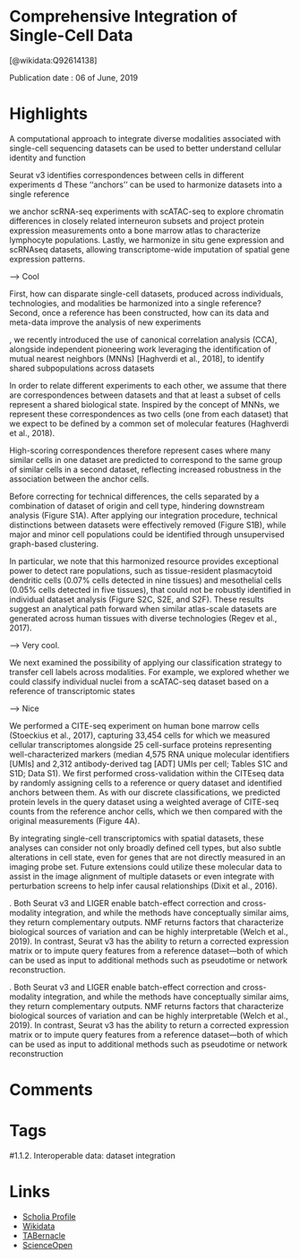 
Comprehensive Integration of Single-Cell Data
=============================================
  
  [@wikidata:Q92614138]  
  
Publication date : 06 of June, 2019  

# Highlights

A computational approach to integrate
diverse modalities associated with
single-cell sequencing datasets can be
used to better understand cellular identity
and function


Seurat v3 identifies correspondences between cells in
different experiments
d These ‘‘anchors’’ can be used to harmonize datasets into a
single reference


we anchor scRNA-seq experiments
with scATAC-seq to explore chromatin differences in
closely related interneuron subsets and project protein expression measurements onto a bone marrow
atlas to characterize lymphocyte populations. Lastly,
we harmonize in situ gene expression and scRNAseq datasets, allowing transcriptome-wide imputation of spatial gene expression patterns.

--> Cool

First, how can disparate
single-cell datasets, produced across individuals, technologies,
and modalities be harmonized into a single reference? Second,
once a reference has been constructed, how can its data and
meta-data improve the analysis of new experiments

, we recently introduced
the use of canonical correlation analysis (CCA), alongside independent pioneering work leveraging the
identification of mutual nearest neighbors (MNNs) [Haghverdi
et al., 2018], to identify shared subpopulations across datasets


In order to relate different experiments
to each other, we assume that there are correspondences between datasets and that at least a subset of cells represent a
shared biological state. Inspired by the concept of MNNs, we
represent these correspondences as two cells (one from each
dataset) that we expect to be defined by a common set of
molecular features (Haghverdi et al., 2018).

High-scoring correspondences therefore represent
cases where many similar cells in one dataset are predicted to
correspond to the same group of similar cells in a second dataset, reflecting increased robustness in the association between
the anchor cells.

Before correcting for technical differences, the cells
separated by a combination of dataset of origin and cell type,
hindering downstream analysis (Figure S1A). After applying our
integration procedure, technical distinctions between datasets
were effectively removed (Figure S1B), while major and minor
cell populations could be identified through unsupervised
graph-based clustering.

 In particular, we note that this harmonized
resource provides exceptional power to detect rare populations,
such as tissue-resident plasmacytoid dendritic cells (0.07% cells
detected in nine tissues) and mesothelial cells (0.05% cells
detected in five tissues), that could not be robustly identified in
individual dataset analysis (Figure S2C, S2E, and S2F). These results suggest an analytical path forward when similar atlas-scale
datasets are generated across human tissues with diverse technologies (Regev et al., 2017).

--> Very cool.


We next examined the possibility of applying our classification
strategy to transfer cell labels across modalities. For example,
we explored whether we could classify individual nuclei from a
scATAC-seq dataset based on a reference of transcriptomic
states

--> Nice



We performed a CITE-seq experiment on human bone marrow
cells (Stoeckius et al., 2017), capturing 33,454 cells for which
we measured cellular transcriptomes alongside 25 cell-surface
proteins representing well-characterized markers (median
4,575 RNA unique molecular identifiers [UMIs] and 2,312 antibody-derived tag [ADT] UMIs per cell; Tables S1C and S1D;
Data S1). We first performed cross-validation within the CITEseq data by randomly assigning cells to a reference or query dataset and identified anchors between them. As with our discrete
classifications, we predicted protein levels in the query dataset
using a weighted average of CITE-seq counts from the reference
anchor cells, which we then compared with the original measurements (Figure 4A).


By
integrating single-cell transcriptomics with spatial datasets,
these analyses can consider not only broadly defined cell types,
but also subtle alterations in cell state, even for genes that are not
directly measured in an imaging probe set. Future extensions
could utilize these molecular data to assist in the image alignment of multiple datasets or even integrate with perturbation
screens to help infer causal relationships (Dixit et al., 2016).

. Both Seurat v3 and LIGER enable batch-effect correction and cross-modality integration, and while the
methods have conceptually similar aims, they return complementary outputs. NMF returns factors that characterize biological sources of variation and can be highly interpretable (Welch et al., 2019). In contrast, Seurat v3 has the ability to return a corrected expression matrix or to impute query features from a
reference dataset—both of which can be used as input to additional methods such as pseudotime or network reconstruction.

. Both Seurat v3 and LIGER enable batch-effect
correction and cross-modality integration, and while the
methods have conceptually similar aims, they return complementary outputs. NMF returns factors that characterize biological sources of variation and can be highly interpretable (Welch
et al., 2019). In contrast, Seurat v3 has the ability to return a corrected expression matrix or to impute query features from a
reference dataset—both of which can be used as input to additional methods such as pseudotime or network reconstruction

# Comments

# Tags
#1.1.2. Interoperable data: dataset integration

# Links
  
 * [Scholia Profile](https://scholia.toolforge.org/work/Q92614138)  
 * [Wikidata](https://www.wikidata.org/wiki/Q92614138)  
 * [TABernacle](https://tabernacle.toolforge.org/?#/tab/manual/Q92614138/P921%3BP4510)  
 * [ScienceOpen](https://www.scienceopen.com/search#('v'~3_'id'~''_'isExactMatch'~true_'context'~null_'kind'~77_'order'~0_'orderLowestFirst'~false_'query'~'Comprehensive%20Integration%20of%20Single-Cell%20Data'_'filters'~!*_'hideOthers'~false))  
